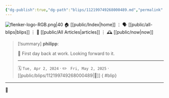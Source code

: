 ```yaml
---
{"dg-publish":true,"dg-path":"blips/112199749268000489.md","permalink":"/blips/112199749268000489/","title":"philipp on mastodon @ 2024-04-02"}
---
```



<div class="transclusion internal-embed is-loaded"><div class="markdown-embed">




![flenker-logo-RGB.png|40](/img/user/attachments/flenker-logo-RGB.png)
🏠 [[public/Index\|home]]  ⋮ 🗣️ [[public/all-blips\|blips]] ⋮  📝 [[public/All Articles\|articles]]  ⋮ 🕰️ [[public/now\|now]]


</div></div>


> [!summary] **philipp**:
>
> 🌅 First day back at work. Looking forward to it.
> - - -
>
> 🗓️ <code>Tue, Apr 2, 2024</code>  · ✏️ <code> Fri, May 2, 2025</code>  · [[public/blips/112199749268000489\|🔗]]
{ #blip}


- - -

 👾
